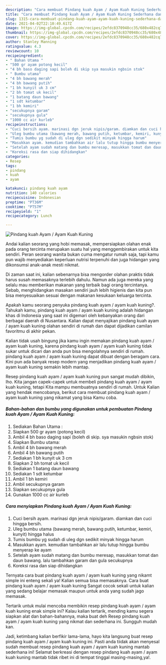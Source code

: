 ```yaml
---
description: "Cara membuat Pindang kuah Ayam / Ayam Kuah Kuning Sederhana dan Mudah Dibuat"
title: "Cara membuat Pindang kuah Ayam / Ayam Kuah Kuning Sederhana dan Mudah Dibuat"
slug: 1315-cara-membuat-pindang-kuah-ayam-ayam-kuah-kuning-sederhana-dan-mudah-dibuat
date: 2021-04-02T22:10:49.617Z
image: https://img-global.cpcdn.com/recipes/2efdc8370948cc35/680x482cq70/pindang-kuah-ayam-ayam-kuah-kuning-foto-resep-utama.jpg
thumbnail: https://img-global.cpcdn.com/recipes/2efdc8370948cc35/680x482cq70/pindang-kuah-ayam-ayam-kuah-kuning-foto-resep-utama.jpg
cover: https://img-global.cpcdn.com/recipes/2efdc8370948cc35/680x482cq70/pindang-kuah-ayam-ayam-kuah-kuning-foto-resep-utama.jpg
author: Stanley Manning
ratingvalue: 4.3
reviewcount: 10
recipeingredient:
- " Bahan Utama "
- "500 gr ayam potong kecil"
- "4 bh baso daging sapi boleh di skip sya masukin ngbsin stok"
- " Bumbu utama"
- "4 bh bawang merah"
- "4 bh bawang putih"
- "1 bh kunyit uk 3 cm"
- "2 bh tomat uk kecil"
- "1 batang daun bawang"
- "1 sdt ketumbar"
- "1 bh kemiri"
- "secukupnya garam"
- "secukupnya gula"
- "1000 cc air kurleb"
recipeinstructions:
- "Cuci bersih ayam. marinasi dgn jeruk nipis/garam. diamkan dan cuci hingga bersih."
- "Uleg bumbu utama (bawang merah, bawang putih, ketumbar, kemiri, kunyit) hingga halus"
- "Tumis bumbu yg sudah di uleg dgn sedikit minyak hingga harum"
- "Masukkan ayam. kemudian tambahkan air lalu tutup hingga bumbu menyerap ke ayam"
- "Setelah ayam sudah matang dan bumbu meresap, masukkan tomat dan daun bawang. lalu tambahkan garam dan gula secukupnya"
- "Koreksi rasa dan siap dihidangkan"
categories:
- Resep
tags:
- pindang
- kuah
- ayam

katakunci: pindang kuah ayam 
nutrition: 140 calories
recipecuisine: Indonesian
preptime: "PT36M"
cooktime: "PT57M"
recipeyield: "1"
recipecategory: Lunch

---
```



![Pindang kuah Ayam / Ayam Kuah Kuning](https://img-global.cpcdn.com/recipes/2efdc8370948cc35/680x482cq70/pindang-kuah-ayam-ayam-kuah-kuning-foto-resep-utama.jpg)

Andai kalian seorang yang hobi memasak, mempersiapkan olahan enak pada orang tercinta merupakan suatu hal yang menggembirakan untuk kita sendiri. Peran seorang  wanita bukan cuma mengatur rumah saja, tapi kamu pun wajib menyediakan keperluan nutrisi terpenuhi dan juga hidangan yang dikonsumsi anak-anak mesti nikmat.

Di zaman  saat ini, kalian sebenarnya bisa mengorder olahan praktis tidak harus susah memasaknya terlebih dahulu. Namun ada juga mereka yang selalu mau memberikan makanan yang terbaik bagi orang tercintanya. Sebab, menghidangkan masakan sendiri jauh lebih higienis dan kita pun bisa menyesuaikan sesuai dengan makanan kesukaan keluarga tercinta. 



Apakah kamu seorang penyuka pindang kuah ayam / ayam kuah kuning?. Tahukah kamu, pindang kuah ayam / ayam kuah kuning adalah hidangan khas di Indonesia yang saat ini digemari oleh kebanyakan orang dari berbagai daerah di Nusantara. Kalian dapat menyajikan pindang kuah ayam / ayam kuah kuning olahan sendiri di rumah dan dapat dijadikan camilan favoritmu di akhir pekan.

Kalian tidak usah bingung jika kamu ingin memakan pindang kuah ayam / ayam kuah kuning, karena pindang kuah ayam / ayam kuah kuning tidak sukar untuk dicari dan anda pun bisa mengolahnya sendiri di rumah. pindang kuah ayam / ayam kuah kuning dapat dibuat dengan beragam cara. Kini pun ada banyak resep modern yang menjadikan pindang kuah ayam / ayam kuah kuning semakin lebih mantap.

Resep pindang kuah ayam / ayam kuah kuning pun sangat mudah dibikin, lho. Kita jangan capek-capek untuk membeli pindang kuah ayam / ayam kuah kuning, tetapi Kita mampu membuatnya sendiri di rumah. Untuk Kalian yang hendak mencobanya, berikut cara membuat pindang kuah ayam / ayam kuah kuning yang nikamat yang bisa Kamu coba.

<!--inarticleads1-->

##### Bahan-bahan dan bumbu yang digunakan untuk pembuatan Pindang kuah Ayam / Ayam Kuah Kuning:

1. Sediakan  Bahan Utama :
1. Siapkan 500 gr ayam (potong kecil)
1. Ambil 4 bh baso daging sapi (boleh di skip. sya masukin ngbsin stok)
1. Siapkan  Bumbu utama:
1. Ambil 4 bh bawang merah
1. Ambil 4 bh bawang putih
1. Sediakan 1 bh kunyit uk 3 cm
1. Siapkan 2 bh tomat uk kecil
1. Sediakan 1 batang daun bawang
1. Sediakan 1 sdt ketumbar
1. Ambil 1 bh kemiri
1. Ambil secukupnya garam
1. Siapkan secukupnya gula
1. Gunakan 1000 cc air kurleb




<!--inarticleads2-->

##### Cara menyiapkan Pindang kuah Ayam / Ayam Kuah Kuning:

1. Cuci bersih ayam. marinasi dgn jeruk nipis/garam. diamkan dan cuci hingga bersih.
1. Uleg bumbu utama (bawang merah, bawang putih, ketumbar, kemiri, kunyit) hingga halus
1. Tumis bumbu yg sudah di uleg dgn sedikit minyak hingga harum
1. Masukkan ayam. kemudian tambahkan air lalu tutup hingga bumbu menyerap ke ayam
1. Setelah ayam sudah matang dan bumbu meresap, masukkan tomat dan daun bawang. lalu tambahkan garam dan gula secukupnya
1. Koreksi rasa dan siap dihidangkan




Ternyata cara buat pindang kuah ayam / ayam kuah kuning yang nikamt simple ini enteng sekali ya! Kalian semua bisa memasaknya. Cara buat pindang kuah ayam / ayam kuah kuning Sangat cocok sekali untuk kalian yang sedang belajar memasak maupun untuk anda yang sudah jago memasak.

Tertarik untuk mulai mencoba membikin resep pindang kuah ayam / ayam kuah kuning enak simple ini? Kalau kalian tertarik, mending kamu segera siapkan alat dan bahan-bahannya, maka buat deh Resep pindang kuah ayam / ayam kuah kuning yang nikmat dan sederhana ini. Sungguh mudah kan. 

Jadi, ketimbang kalian berfikir lama-lama, hayo kita langsung buat resep pindang kuah ayam / ayam kuah kuning ini. Pasti anda tiidak akan menyesal sudah membuat resep pindang kuah ayam / ayam kuah kuning mantab sederhana ini! Selamat berkreasi dengan resep pindang kuah ayam / ayam kuah kuning mantab tidak ribet ini di tempat tinggal masing-masing,ya!.

